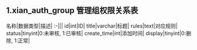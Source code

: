 ## 1.xian_auth_group 管理组权限关系表

名称|数据类型|描述|
:-|||
id|int|ID|
title|varchar|标题|
rules|text|对应规则|
status|tinyint|0:未审核, 1:已审核|
create_time|int|添加时间|
display|tinyint|0:删除, 1:正常|
